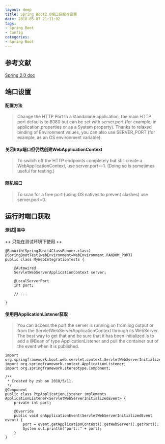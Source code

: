```yaml
---
layout: deep
title: Spring Boot2.0端口获取与设置
date: 2018-05-07 21:11:02
tags:
- Spring Boot
- Config
categories:
- Spring Boot
---
```


## 参考文献
[Spring 2.0 doc](https://docs.spring.io/spring-boot/docs/current-SNAPSHOT/reference/htmlsingle/#production-ready-customizing-management-server-port)

## 端口设置
#### 配置方法
> Change the HTTP Port
In a standalone application, the main HTTP port defaults to 8080 but can be set with server.port (for example, in application.properties or as a System property). Thanks to relaxed binding of Environment values, you can also use SERVER_PORT (for example, as an OS environment variable).  
#### 关闭http端口但仍然创建WebApplicationContext
> To switch off the HTTP endpoints completely but still create a WebApplicationContext, use server.port=-1. (Doing so is sometimes useful for testing.)  
#### 随机端口
> To scan for a free port (using OS natives to prevent clashes) use server.port=0.


## 运行时端口获取
#### 测试类中
++ 只能在测试环境下使用 ++
```
@RunWith(SpringJUnit4ClassRunner.class)
@SpringBootTest(webEnvironment=WebEnvironment.RANDOM_PORT)
public class MyWebIntegrationTests {

	@Autowired
	ServletWebServerApplicationContext server;

	@LocalServerPort
	int port;

	// ...

}
```

#### 使用用ApplicationListener获取
> You can access the port the server is running on from log output or from the ServletWebServerApplicationContext through its WebServer. The best way to get that and be sure that it has been initialized is to add a @Bean of type ApplicationListener<ServletWebServerInitializedEvent> and pull the container out of the event when it is published.

```
import org.springframework.boot.web.servlet.context.ServletWebServerInitializedEvent;
import org.springframework.context.ApplicationListener;
import org.springframework.stereotype.Component;

/**
 * Created by zsb on 2018/5/11.
 */
@Component
public class PtpApplicationListener implements ApplicationListener<ServletWebServerInitializedEvent> {
    private int port;

    @Override
    public void onApplicationEvent(ServletWebServerInitializedEvent event) {
        port = event.getApplicationContext().getWebServer().getPort();
        System.out.println("port::" + port);
    }
}
```
